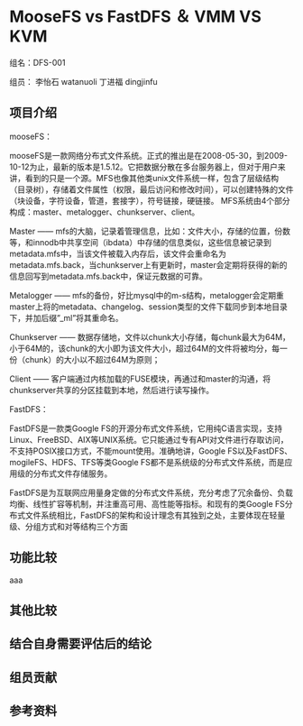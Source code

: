 #  MooseFS vs FastDFS  ＆ VMM VS KVM #

  组名：DFS-001   

  组员：
    李怡石 watanuoli
    丁进福 dingjinfu
   




## 项目介绍 ##
mooseFS：

   mooseFS是一款网络分布式文件系统。正式的推出是在2008-05-30，到2009-10-12为止，最新的版本是1.5.12。它把数据分散在多台服务器上，但对于用户来讲，看到的只是一个源。MFS也像其他类unix文件系统一样，包含了层级结构（目录树），存储着文件属性（权限，最后访问和修改时间），可以创建特殊的文件（块设备，字符设备，管道，套接字），符号链接，硬链接。
   MFS系统由4个部分构成：master、metalogger、chunkserver、client。
   
   Master —— mfs的大脑，记录着管理信息，比如：文件大小，存储的位置，份数等，和innodb中共享空间（ibdata）中存储的信息类似，这些信息被记录到metadata.mfs中，当该文件被载入内存后，该文件会重命名为metadata.mfs.back，当chunkserver上有更新时，master会定期将获得的新的信息回写到metadata.mfs.back中，保证元数据的可靠。

   Metalogger —— mfs的备份，好比mysql中的m-s结构，metalogger会定期重master上将的metadata、changelog、session类型的文件下载同步到本地目录下，并加后缀”_ml”将其重命名。

   Chunkserver —— 数据存储地，文件以chunk大小存储，每chunk最大为64M，小于64M的，该chunk的大小即为该文件大小，超过64M的文件将被均分，每一份（chunk）的大小以不超过64M为原则；

   Client —— 客户端通过内核加载的FUSE模块，再通过和master的沟通，将chunkserver共享的分区挂载到本地，然后进行读写操作。
   
FastDFS： 

   FastDFS是一款类Google FS的开源分布式文件系统，它用纯C语言实现，支持Linux、FreeBSD、AIX等UNIX系统。它只能通过专有API对文件进行存取访问，不支持POSIX接口方式，不能mount使用。准确地讲，Google FS以及FastDFS、mogileFS、HDFS、TFS等类Google FS都不是系统级的分布式文件系统，而是应用级的分布式文件存储服务。

   FastDFS是为互联网应用量身定做的分布式文件系统，充分考虑了冗余备份、负载均衡、线性扩容等机制，并注重高可用、高性能等指标。和现有的类Google FS分布式文件系统相比，FastDFS的架构和设计理念有其独到之处，主要体现在轻量级、分组方式和对等结构三个方面

## 功能比较 ##

   aaa
## 其他比较 ##


## 结合自身需要评估后的结论 ##


## 组员贡献 ##


## 参考资料 ##
